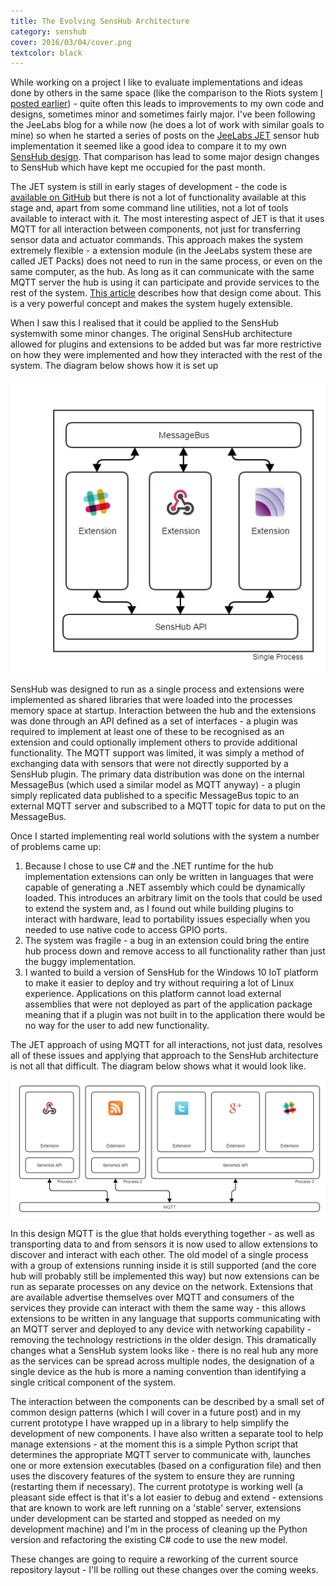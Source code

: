```yaml
---
title: The Evolving SensHub Architecture
category: senshub
cover: 2016/03/04/cover.png
textcolor: black
---
```

While working on a project I like to evaluate implementations and ideas done by others in the same space (like the comparison to the Riots system [I posted earlier](http://sensaura.org/sensnode/2016/01/15/riots-plug-and-play-iot.html)) - quite often this leads to improvements to my own code and designs, sometimes minor and sometimes fairly major. I've been following the JeeLabs blog for a while now (he does a lot of work with similar goals to mine) so when he started a series of posts on the [JeeLabs JET](http://jeelabs.org/article/1604a/) sensor hub implementation it seemed like a good idea to compare it to my own [SensHub design](http://sensaura.org/pages/senshub/index.html). That comparison has lead to some major design changes to SensHub which have kept me occupied for the past month.

The JET system is still in early stages of development - the code is [available on GitHub](https://github.com/jeelabs/jet) but there is not a lot of functionality available at this stage and, apart from some command line utilities, not a lot of tools available to interact with it. The most interesting aspect of JET is that it uses MQTT for all interaction between components, not just for transferring sensor data and actuator commands. This approach makes the system extremely flexible - a extension module (in the JeeLabs system these are called JET Packs) does not need to run in the same process, or even on the same computer, as the hub. As long as it can communicate with the same MQTT server the hub is using it can participate and provide services to the rest of the system. [This article](http://jeelabs.org/article/1603c/) describes how that design come about. This is a very powerful concept and makes the system hugely extensible.

When I saw this I realised that it could be applied to the SensHub systemwith some minor changes. The original SensHub architecture allowed for plugins and extensions to be added but was far more restrictive on how they were implemented and how they interacted with the rest of the system. The diagram below shows how it is set up

![Original SensHub Architecture](/images/2016/03/04/senshub_architecture_1.png)

SensHub was designed to run as a single process and extensions were implemented as shared libraries that were loaded into the processes memory space at startup. Interaction between the hub and the extensions was done through an API defined as a set of interfaces - a plugin was required to implement at least one of these to be recognised as an extension and could optionally implement others to provide additional functionality. The MQTT support was limited, it was simply a method of exchanging data with sensors that were not directly supported by a SensHub plugin. The primary data distribution was done on the internal MessageBus (which used a similar model as MQTT anyway) - a plugin simply replicated data published to a specific MessageBus topic to an external MQTT server and subscribed to a MQTT topic for data to put on the MessageBus.

Once I started implementing real world solutions with the system a number of problems came up:

1. Because I chose to use C# and the .NET runtime for the hub implementation extensions can only be written in languages that were capable of generating a .NET assembly which could be dynamically loaded. This introduces an arbitrary limit on the tools that could be used to extend the system and, as I found out while building plugins to interact with hardware, lead to portability issues especially when you needed to use native code to access GPIO ports.
2. The system was fragile - a bug in an extension could bring the entire hub process down and remove access to all functionality rather than just the buggy implementation.
3. I wanted to build a version of SensHub for the Windows 10 IoT platform to make it easier to deploy and try without requiring a lot of Linux experience. Applications on this platform cannot load external assemblies that were not deployed as part of the application package meaning that if a plugin was not built in to the application there would be no way for the user to add new functionality.

The JET approach of using MQTT for all interactions, not just data, resolves all of these issues and applying that approach to the SensHub architecture is not all that difficult. The diagram below shows what it would look like.

![New SensHub Architecture](/images/2016/03/04/senshub_architecture_2.png)

In this design MQTT is the glue that holds everything together - as well as transporting data to and from sensors it is now used to allow extensions to discover and interact with each other. The old model of a single process with a group of extensions running inside it is still supported (and the core hub will probably still be implemented this way) but now extensions can be run as separate processes on any device on the network. Extensions that are available advertise themselves over MQTT and consumers of the services they provide can interact with them the same way - this allows extensions to be written in any language that supports communicating with an MQTT server and deployed to any device with networking capability - removing the technology restrictions in the older design. This dramatically changes what a SensHub system looks like - there is no real hub any more as the services can be spread across multiple nodes, the designation of a single device as the hub is more a naming convention than identifying a single critical component of the system.

The interaction between the components can be described by a small set of common design patterns (which I will cover in a future post) and in my current prototype I have wrapped up in a library to help simplify the development of new components. I have also written a separate tool to help manage extensions - at the moment this is a simple Python script that determines the appropriate MQTT server to communicate with, launches one or more extension executables (based on a configuration file) and then uses the discovery features of the system to ensure they are running (restarting them if necessary). The current prototype is working well (a pleasant side effect is that it's a lot easier to debug and extend - extensions that are known to work are left running on a 'stable' server, extensions under development can be started and stopped as needed on my development machine) and I'm in the process of cleaning up the Python version and refactoring the existing C# code to use the new model.

These changes are going to require a reworking of the current source repository layout - I'll be rolling out these changes over the coming weeks.
